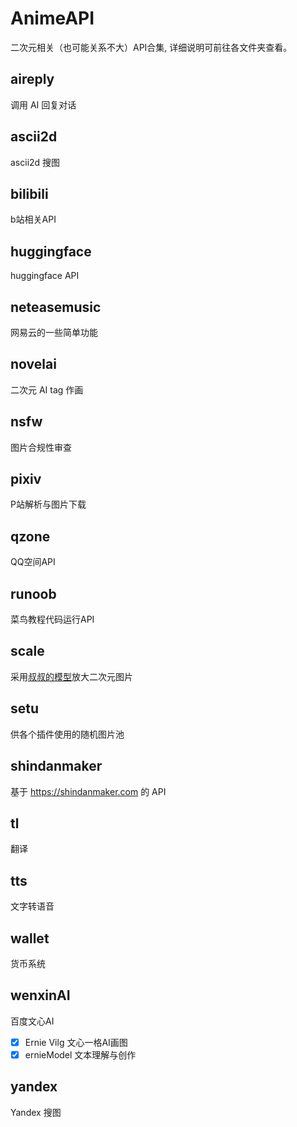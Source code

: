 # AnimeAPI
二次元相关（也可能关系不大）API合集, 详细说明可前往各文件夹查看。
## aireply
调用 AI 回复对话
## ascii2d
ascii2d 搜图
## bilibili
b站相关API
## huggingface
huggingface API
## neteasemusic
网易云的一些简单功能
## novelai
二次元 AI tag 作画
## nsfw
图片合规性审查
## pixiv
P站解析与图片下载
## qzone
QQ空间API
## runoob
菜鸟教程代码运行API
## scale
采用[叔叔的模型](https://github.com/bilibili/ailab)放大二次元图片
## setu
供各个插件使用的随机图片池
## shindanmaker
基于 https://shindanmaker.com 的 API
## tl
翻译
## tts
文字转语音
## wallet
货币系统
## wenxinAI
百度文心AI
- [x] Ernie Vilg
文心一格AI画图
- [x] ernieModel
文本理解与创作
## yandex
Yandex 搜图
